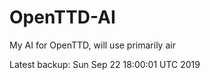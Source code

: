 # OpenTTD-AI
My AI for OpenTTD, will use primarily air

Latest backup: Sun Sep 22 18:00:01 UTC 2019
